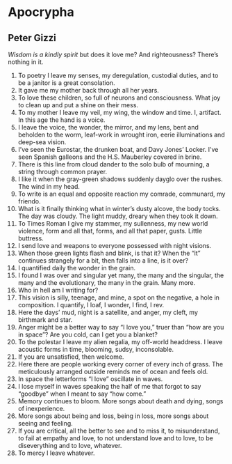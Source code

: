 # Apocrypha
## Peter Gizzi
_Wisdom is a kindly spirit_ but does it love me? And righteousness? There’s
nothing in it.
  1. To poetry I leave my senses, my deregulation, custodial duties, and to be a janitor is a great consolation.
  2. It gave me my mother back through all her years.
  3. To love these children, so full of neurons and consciousness. What joy to clean up and put a shine on their mess.
  4. To my mother I leave my veil, my wing, the window and time. I, artifact. In this age the hand is a voice.
  5. I leave the voice, the wonder, the mirror, and my lens, bent and beholden to the worm, leaf-work in wrought iron, eerie illuminations and deep-sea vision.
  6. I’ve seen the Eurostar, the drunken boat, and Davy Jones’ Locker. I’ve seen Spanish galleons and the H.S. Mauberley covered in brine.
  7. There is this line from cloud dander to the solo bulb of mourning, a string through common prayer.
  8. I like it when the gray-green shadows suddenly dayglo over the rushes. The wind in my head.
  9. To write is an equal and opposite reaction my comrade, communard, my friendo.
  10. What is it finally thinking what in winter’s dusty alcove, the body tocks. The day was cloudy. The light muddy, dreary when they took it down.
  11. To Times Roman I give my stammer, my sullenness, my new world violence, form and all that, forms, and all that paper, gusts. Little buttress.     
  12. I send love and weapons to everyone possessed with night visions.
  13. When those green lights flash and blink, is that it? When the “it” continues strangely for a bit, then falls into a line, is it over?
  14. I quantified daily the wonder in the grain.
  15. I found I was over and singular yet many, the many and the singular, the many and the evolutionary, the many in the grain. Many more.
  16. Who in hell am I writing for?
  17. This vision is silly, teenage, and mine, a spot on the negative, a hole in composition. I quantify, I loaf, I wonder, I find, I rev.    
  18. Here the days’ mud, night is a satellite, and anger, my cleft, my birthmark and star.
  19. Anger might be a better way to say “I love you,” truer than “how are you in space”? Are you cold, can I get you a blanket?
  20. To the polestar I leave my alien regalia, my off-world headdress. I leave acoustic forms in time, blooming, sudsy, inconsolable.
  21. If you are unsatisfied, then welcome.    
  22. Here there are people working every corner of every inch of grass. The meticulously arranged outside reminds me of ocean and feels old.
  23. In space the letterforms “I love” oscillate in waves.
  24. I lose myself in waves speaking the half of me that forgot to say “goodbye” when I meant to say “how come.”
  25. Memory continues to bloom. More songs about death and dying, songs of inexperience.
  26. More songs about being and loss, being in loss, more songs about seeing and feeling.
  27. If you are critical, all the better to see and to miss it, to misunderstand, to fail at empathy and love, to not understand love and to love, to be diseverything and to love, whatever.
  28. To mercy I leave whatever.